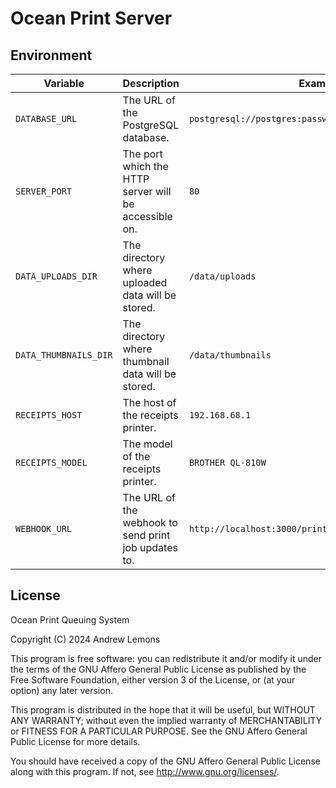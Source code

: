 # Ocean Print Server

## Environment

| Variable              | Description                                           | Example                                               |
| --------------------- | ----------------------------------------------------- | ----------------------------------------------------- |
| `DATABASE_URL`        | The URL of the PostgreSQL database.                   | `postgresql://postgres:password@localhost:5432/ocean` |
| `SERVER_PORT`         | The port which the HTTP server will be accessible on. | `80`                                                  |
| `DATA_UPLOADS_DIR`    | The directory where uploaded data will be stored.     | `/data/uploads`                                       |
| `DATA_THUMBNAILS_DIR` | The directory where thumbnail data will be stored.    | `/data/thumbnails`                                    |
| `RECEIPTS_HOST`       | The host of the receipts printer.                     | `192.168.68.1`                                        |
| `RECEIPTS_MODEL`      | The model of the receipts printer.                    | `BROTHER QL-810W`                                     |
| `WEBHOOK_URL`         | The URL of the webhook to send print job updates to.  | `http://localhost:3000/print`                         |

## License

Ocean Print Queuing System

Copyright (C) 2024 Andrew Lemons

This program is free software: you can redistribute it and/or modify
it under the terms of the GNU Affero General Public License as published by
the Free Software Foundation, either version 3 of the License, or
(at your option) any later version.

This program is distributed in the hope that it will be useful,
but WITHOUT ANY WARRANTY; without even the implied warranty of
MERCHANTABILITY or FITNESS FOR A PARTICULAR PURPOSE. See the
GNU Affero General Public License for more details.

You should have received a copy of the GNU Affero General Public License
along with this program. If not, see <http://www.gnu.org/licenses/>.
